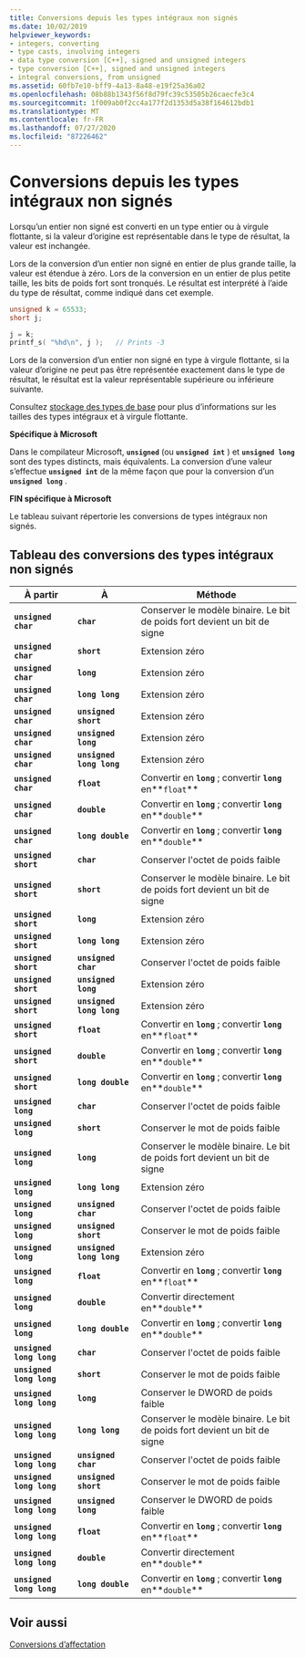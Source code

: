 ```yaml
---
title: Conversions depuis les types intégraux non signés
ms.date: 10/02/2019
helpviewer_keywords:
- integers, converting
- type casts, involving integers
- data type conversion [C++], signed and unsigned integers
- type conversion [C++], signed and unsigned integers
- integral conversions, from unsigned
ms.assetid: 60fb7e10-bff9-4a13-8a48-e19f25a36a02
ms.openlocfilehash: 08b88b1343f56f8d79fc39c53505b26caecfe3c4
ms.sourcegitcommit: 1f009ab0f2cc4a177f2d1353d5a38f164612bdb1
ms.translationtype: MT
ms.contentlocale: fr-FR
ms.lasthandoff: 07/27/2020
ms.locfileid: "87226462"
---
```

# <a name="conversions-from-unsigned-integral-types"></a>Conversions depuis les types intégraux non signés

Lorsqu’un entier non signé est converti en un type entier ou à virgule flottante, si la valeur d’origine est représentable dans le type de résultat, la valeur est inchangée.

Lors de la conversion d’un entier non signé en entier de plus grande taille, la valeur est étendue à zéro. Lors de la conversion en un entier de plus petite taille, les bits de poids fort sont tronqués. Le résultat est interprété à l’aide du type de résultat, comme indiqué dans cet exemple.

```C
unsigned k = 65533;
short j;

j = k;
printf_s( "%hd\n", j );   // Prints -3
```

Lors de la conversion d’un entier non signé en type à virgule flottante, si la valeur d’origine ne peut pas être représentée exactement dans le type de résultat, le résultat est la valeur représentable supérieure ou inférieure suivante.

Consultez [stockage des types de base](../c-language/storage-of-basic-types.md) pour plus d’informations sur les tailles des types intégraux et à virgule flottante.

**Spécifique à Microsoft**

Dans le compilateur Microsoft, **`unsigned`** (ou **`unsigned int`** ) et **`unsigned long`** sont des types distincts, mais équivalents. La conversion d’une valeur s’effectue **`unsigned int`** de la même façon que pour la conversion d’un **`unsigned long`** .

**FIN spécifique à Microsoft**

Le tableau suivant répertorie les conversions de types intégraux non signés.

## <a name="table-of-conversions-from-unsigned-integral-types"></a>Tableau des conversions des types intégraux non signés

|À partir|À|Méthode|
|----------|--------|------------|
|**`unsigned char`**|**`char`**|Conserver le modèle binaire. Le bit de poids fort devient un bit de signe|
|**`unsigned char`**|**`short`**|Extension zéro|
|**`unsigned char`**|**`long`**|Extension zéro|
|**`unsigned char`**|**`long long`**|Extension zéro|
|**`unsigned char`**|**`unsigned short`**|Extension zéro|
|**`unsigned char`**|**`unsigned long`**|Extension zéro|
|**`unsigned char`**|**`unsigned long long`**|Extension zéro|
|**`unsigned char`**|**`float`**|Convertir en **`long`** ; convertir **`long`** en**`float`**|
|**`unsigned char`**|**`double`**|Convertir en **`long`** ; convertir **`long`** en**`double`**|
|**`unsigned char`**|**`long double`**|Convertir en **`long`** ; convertir **`long`** en**`double`**|
|**`unsigned short`**|**`char`**|Conserver l'octet de poids faible|
|**`unsigned short`**|**`short`**|Conserver le modèle binaire. Le bit de poids fort devient un bit de signe|
|**`unsigned short`**|**`long`**|Extension zéro|
|**`unsigned short`**|**`long long`**|Extension zéro|
|**`unsigned short`**|**`unsigned char`**|Conserver l'octet de poids faible|
|**`unsigned short`**|**`unsigned long`**|Extension zéro|
|**`unsigned short`**|**`unsigned long long`**|Extension zéro|
|**`unsigned short`**|**`float`**|Convertir en **`long`** ; convertir **`long`** en**`float`**|
|**`unsigned short`**|**`double`**|Convertir en **`long`** ; convertir **`long`** en**`double`**|
|**`unsigned short`**|**`long double`**|Convertir en **`long`** ; convertir **`long`** en**`double`**|
|**`unsigned long`**|**`char`**|Conserver l'octet de poids faible|
|**`unsigned long`**|**`short`**|Conserver le mot de poids faible|
|**`unsigned long`**|**`long`**|Conserver le modèle binaire. Le bit de poids fort devient un bit de signe|
|**`unsigned long`**|**`long long`**|Extension zéro|
|**`unsigned long`**|**`unsigned char`**|Conserver l'octet de poids faible|
|**`unsigned long`**|**`unsigned short`**|Conserver le mot de poids faible|
|**`unsigned long`**|**`unsigned long long`**|Extension zéro|
|**`unsigned long`**|**`float`**|Convertir en **`long`** ; convertir **`long`** en**`float`**|
|**`unsigned long`**|**`double`**|Convertir directement en**`double`**|
|**`unsigned long`**|**`long double`**|Convertir en **`long`** ; convertir **`long`** en**`double`**|
|**`unsigned long long`**|**`char`**|Conserver l'octet de poids faible|
|**`unsigned long long`**|**`short`**|Conserver le mot de poids faible|
|**`unsigned long long`**|**`long`**|Conserver le DWORD de poids faible|
|**`unsigned long long`**|**`long long`**|Conserver le modèle binaire. Le bit de poids fort devient un bit de signe|
|**`unsigned long long`**|**`unsigned char`**|Conserver l'octet de poids faible|
|**`unsigned long long`**|**`unsigned short`**|Conserver le mot de poids faible|
|**`unsigned long long`**|**`unsigned long`**|Conserver le DWORD de poids faible|
|**`unsigned long long`**|**`float`**|Convertir en **`long`** ; convertir **`long`** en**`float`**|
|**`unsigned long long`**|**`double`**|Convertir directement en**`double`**|
|**`unsigned long long`**|**`long double`**|Convertir en **`long`** ; convertir **`long`** en**`double`**|

## <a name="see-also"></a>Voir aussi

[Conversions d’affectation](../c-language/assignment-conversions.md)

